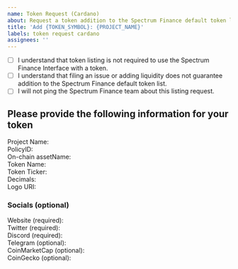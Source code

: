 ```yaml
---
name: Token Request (Cardano)
about: Request a token addition to the Spectrum Finance default token list
title: 'Add {TOKEN_SYMBOL}: {PROJECT_NAME}'
labels: token request cardano
assignees: ''
---
```


- [ ] I understand that token listing is not required to use the Spectrum Finance Interface with a token.
- [ ] I understand that filing an issue or adding liquidity does not guarantee addition to the Spectrum Finance default token list.
- [ ] I will not ping the Spectrum Finance team about this listing request.

## Please provide the following information for your token
Project Name:  
PolicyID:  
On-chain assetName:  
Token Name:  
Token Ticker:  
Decimals:  
Logo URI:  

### Socials (optional)
Website (required):  
Twitter (required):  
Discord (required):  
Telegram (optional):  
CoinMarketCap (optional):  
CoinGecko (optional):  
